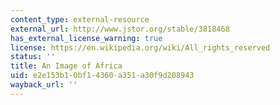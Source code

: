 ```yaml
---
content_type: external-resource
external_url: http://www.jstor.org/stable/3818468
has_external_license_warning: true
license: https://en.wikipedia.org/wiki/All_rights_reserved
status: ''
title: An Image of Africa
uid: e2e153b1-0bf1-4360-a351-a30f9d208943
wayback_url: ''
---
```

